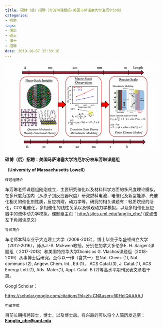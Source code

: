 ```yaml
---
title: 硕博（后）招聘（车芳琳课题组-美国马萨诸塞大学洛厄尔分校）
categories: 
- 招聘
tags: 
- 博后
- 硕士
- 博士
- 招聘
date: 2019-10-07 15:30:16
---
```




![](zp01/zp01.png)

**硕博（后）招聘：美国马萨诸塞大学洛厄尔分校车芳琳课题组**

**（University of Massachusetts Lowell）**

`课题组简介`

车芳琳老师课题组刚刚成立，主要研究催化以及材料科学方面的多尺度理论模拟，在多尺度范围内（从原子到反应器尺度）研究燃料电池，电催化及新型能源、光催化相关的催化剂性质，反应机理，动力学等。研究的相关课题有：轻质烷烃的活化，CO2电催化，多相催化的线性关系以及微观动力学模拟，以及多相催化反应器中的流体动力学模拟。课题组主页：http://sites.uml.edu/fanglin_che/ (或点击左下角阅读原文）

`导师简介`

车老师本科毕业于大连理工大学（2008-2012），博士毕业于华盛顿州立大学（2012-2016），师从J.-S. McEwen教授。分别在加拿大多伦多E. H. Sargent课题组（ 2017-2018）和美国特拉华大学Dionisios G. Vlachos课题组（2018-2019）从事博士后研究。至今以一作（含共一）在Nat. Chem. (1), Nat. communs (2), Angew. Chem. Int., Ed.(1)， ACS Catal.(3), J. Catal.(1), ACS Energy Lett.(1), Adv. Mater(1), Appl. Catal. B (2)等高水平期刊发表文章若干篇。

Googl Scholar：

https://scholar.google.com/citations?hl=zh-CN&user=fiRHcIQAAAAJ

`申请方式`

目前长期招聘硕士，博士，以及博士后。有兴趣的可以将个人简历发送至：**Fanglin_che@uml.edu**